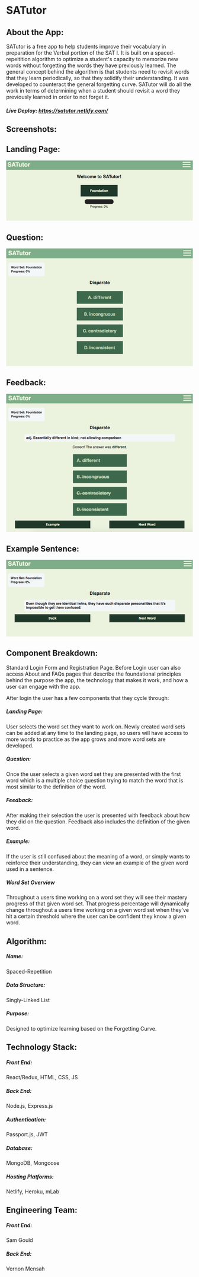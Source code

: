 # SATutor

## About the App:
SATutor is a free app to help students improve their vocabulary in preparation for the Verbal portion of the SAT I. It is built on a spaced-repeitition algorithm to optimize a student's capacity to memorize new words without forgetting the words they have previously learned. The general concept behind the algorithm is that students need to revisit words that they learn periodically, so that they solidify their understanding. It was developed to counteract the general forgetting curve. SATutor will do all the work in terms of determining when a student should revisit a word they previously learned in order to not forget it.

##### Live Deploy: https://satutor.netlify.com/

## Screenshots:

Landing Page:
----------------------------------------------------------------------------------------------
![LandingPage](./screenshots/satutor-landing-page.png "LandingPage")

Question:
----------------------------------------------------------------------------------------------
![Question](./screenshots/satutor-question.png "Question")

Feedback:
----------------------------------------------------------------------------------------------
![Feedback](./screenshots/satutor-feedback.png "Feedback")

Example Sentence:
----------------------------------------------------------------------------------------------
![ExampleSentence](./screenshots/satutor-example-sentence.png "ExampleSentence")

## Component Breakdown:

Standard Login Form and Registration Page. Before Login user can also access About and FAQs pages that describe the foundational principles behind the purpose the app, the technology that makes it work, and how a user can engage with the app.

After login the user has a few components that they cycle through:

##### Landing Page:

User selects the word set they want to work on. Newly created word sets can be added at any time to the landing page, so users will have access to more words to practice as the app grows and more word sets are developed.

##### Question:

Once the user selects a given word set they are presented with the first word which is a multiple choice question trying to match the word that is most similar to the definition of the word.

##### Feedback:

After making their selection the user is presented with feedback about how they did on the question. Feedback also includes the definition of the given word.

##### Example:

If the user is still confused about the meaning of a word, or simply wants to reinforce their understanding, they can view an example of the given word used in a sentence.

##### Word Set Overview

Throughout a users time working on a word set they will see their mastery progress of that given word set. That progress percentage will dynamically change throughout a users time working on a given word set when they've hit a certain threshold where the user can be confident they know a given word.

## Algorithm:
##### Name: 
Spaced-Repetition
##### Data Structure: 
Singly-Linked List
##### Purpose: 
Designed to optimize learning based on the Forgetting Curve.

## Technology Stack:
##### Front End: 
React/Redux, HTML, CSS, JS
##### Back End: 
Node.js, Express.js
##### Authentication: 
Passport.js, JWT
##### Database: 
MongoDB, Mongoose
##### Hosting Platforms: 
Netlify, Heroku, mLab

## Engineering Team:
##### Front End: 
Sam Gould
##### Back End: 
Vernon Mensah
